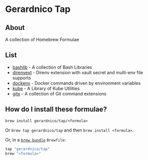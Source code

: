 # Gerardnico Tap

## About

A collection of Homebrew Formulae

## List

* [bashlib](https://github.com/gerardnico/bash-lib) - A collection of Bash Libraries
* [direnvext](https://github.com/gerardnico/direnv-ext) - Direnv extension with vault secret and multi-env file supports
* [dockenv](https://github.com/gerardnico/dockenv) - Docker commands driven by environment variables
* [kube](https://github.com/gerardnico/kube) - A Library of Kube Utilities
* [gitx](https://github.com/gerardnico/git-x) - A collection of Git command extensions


## How do I install these formulae?

`brew install gerardnico/tap/<formula>`

Or `brew tap gerardnico/tap` and then `brew install <formula>`.

Or, in a [`brew bundle`](https://github.com/Homebrew/homebrew-bundle) `Brewfile`:

```ruby
tap "gerardnico/tap"
brew "<formula>"
```

